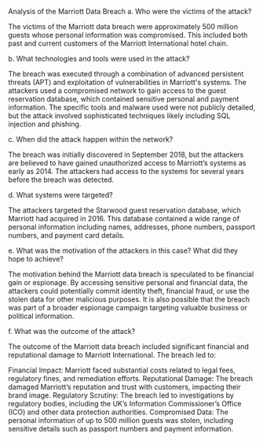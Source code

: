 Analysis of the Marriott Data Breach
a. Who were the victims of the attack?

The victims of the Marriott data breach were approximately 500 million guests whose personal information was compromised. This included both past and current customers of the Marriott International hotel chain.

b. What technologies and tools were used in the attack?

The breach was executed through a combination of advanced persistent threats (APT) and exploitation of vulnerabilities in Marriott's systems. The attackers used a compromised network to gain access to the guest reservation database, which contained sensitive personal and payment information. The specific tools and malware used were not publicly detailed, but the attack involved sophisticated techniques likely including SQL injection and phishing.

c. When did the attack happen within the network?

The breach was initially discovered in September 2018, but the attackers are believed to have gained unauthorized access to Marriott’s systems as early as 2014. The attackers had access to the systems for several years before the breach was detected.

d. What systems were targeted?

The attackers targeted the Starwood guest reservation database, which Marriott had acquired in 2016. This database contained a wide range of personal information including names, addresses, phone numbers, passport numbers, and payment card details.

e. What was the motivation of the attackers in this case? What did they hope to achieve?

The motivation behind the Marriott data breach is speculated to be financial gain or espionage. By accessing sensitive personal and financial data, the attackers could potentially commit identity theft, financial fraud, or use the stolen data for other malicious purposes. It is also possible that the breach was part of a broader espionage campaign targeting valuable business or political information.

f. What was the outcome of the attack?

The outcome of the Marriott data breach included significant financial and reputational damage to Marriott International. The breach led to:

Financial Impact: Marriott faced substantial costs related to legal fees, regulatory fines, and remediation efforts.
Reputational Damage: The breach damaged Marriott’s reputation and trust with customers, impacting their brand image.
Regulatory Scrutiny: The breach led to investigations by regulatory bodies, including the UK’s Information Commissioner’s Office (ICO) and other data protection authorities.
Compromised Data: The personal information of up to 500 million guests was stolen, including sensitive details such as passport numbers and payment information.
